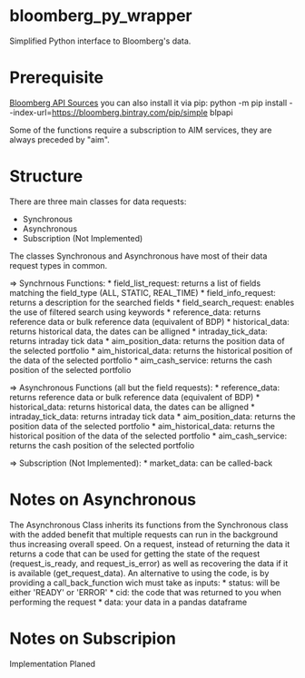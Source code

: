 bloomberg_py_wrapper
=====

Simplified Python interface to Bloomberg's data.

Prerequisite
=====

[Bloomberg API Sources](https://www.bloomberg.com/professional/support/api-library/) you can also install it via pip: 
  python -m pip install --index-url=https://bloomberg.bintray.com/pip/simple blpapi
 
 Some of the functions require a subscription to AIM services, they are always preceded by "aim".
  
Structure
=====

There are three main classes for data requests:
   * Synchronous
   * Asynchronous
   * Subscription (Not Implemented)

The classes Synchronous and Asynchronous have most of their data request types in common.

=> Synchrnous Functions:
    * field_list_request: returns a list of fields matching the field_type (ALL, STATIC, REAL_TIME)
    * field_info_request: returns a description for the searched fields
    * field_search_request: enables the use of filtered search using keywords
    * reference_data: returns reference data or bulk reference data (equivalent of BDP)
    * historical_data: returns historical data, the dates can be alligned
    * intraday_tick_data: returns intraday tick data
    * aim_position_data: returns the position data of the selected portfolio
    * aim_historical_data: returns the historical position of the data of the selected portfolio
    * aim_cash_service: returns the cash position of the selected portfolio
    
=> Asynchronous Functions (all but the field requests):
    * reference_data: returns reference data or bulk reference data (equivalent of BDP)
    * historical_data: returns historical data, the dates can be alligned
    * intraday_tick_data: returns intraday tick data
    * aim_position_data: returns the position data of the selected portfolio
    * aim_historical_data: returns the historical position of the data of the selected portfolio
    * aim_cash_service: returns the cash position of the selected portfolio
    
=> Subscription (Not Implemented):
    * market_data: can be called-back
    
Notes on Asynchronous
=====

The Asynchronous Class inherits its functions from the Synchronous class with the added benefit that multiple requests can run in the background thus increasing overall speed. 
On a request, instead of returning the data it returns a code that can be used for getting the state of the request (request_is_ready, and request_is_error) as well as recovering the data if it is available (get_request_data). 
An alternative to using the code, is by providing a call_back_function wich must take as inputs: 
    * status: will be either 'READY' or 'ERROR'
    * cid: the code that was returned to you when performing the request
    * data: your data in a pandas dataframe

Notes on Subscripion
=====

Implementation Planed
